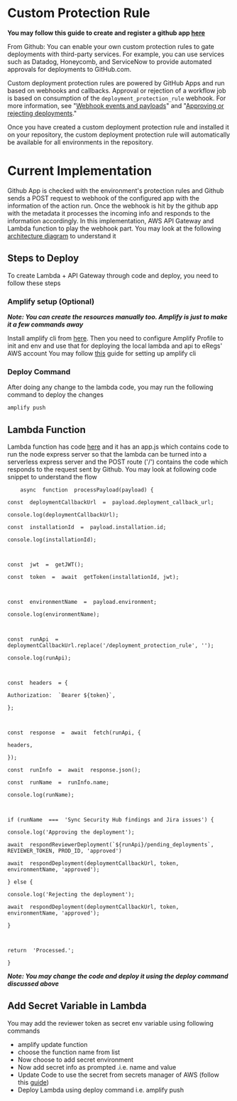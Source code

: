 # Custom Protection Rule
**You may follow this guide to create and register a github app [here](https://docs.github.com/en/actions/deployment/protecting-deployments/creating-custom-deployment-protection-rules)**

From Github:
You can enable your own custom protection rules to gate deployments with third-party services. For example, you can use services such as Datadog, Honeycomb, and ServiceNow to provide automated approvals for deployments to GitHub.com.

Custom deployment protection rules are powered by GitHub Apps and run based on webhooks and callbacks. Approval or rejection of a workflow job is based on consumption of the  `deployment_protection_rule`  webhook. For more information, see "[Webhook events and payloads](https://docs.github.com/en/webhooks-and-events/webhooks/webhook-events-and-payloads#deployment_protection_rule)" and "[Approving or rejecting deployments](https://docs.github.com/en/actions/deployment/protecting-deployments/creating-custom-deployment-protection-rules#approving-or-rejecting-deployments)."

Once you have created a custom deployment protection rule and installed it on your repository, the custom deployment protection rule will automatically be available for all environments in the repository.

# Current Implementation
Github App is checked with the environment's protection rules and Github sends a POST request to webhook of the configured app with the information of the action run. Once the webhook is hit by the github app with the metadata it processes the incoming info and responds to the information accordingly. 
In this implementation, AWS API Gateway and  Lambda function to play the webhook part. You may look at the following [architecture diagram](https://drive.google.com/file/d/1KtjpuduLridV42X4L5-JAbYWLkXXI-dt/view?usp=sharing) to understand it
## Steps to Deploy
To create Lambda + API Gateway through code and deploy, you need to follow these steps
### Amplify setup (Optional)
***Note: You can create the resources manually too. Amplify is just to make it a few commands away***


Install amplify cli from [here](https://docs.amplify.aws/cli/start/install/). Then you need to configure Amplify Profile to init and env and use that for deploying the local lambda and api to eRegs' AWS account
You may follow [this](https://truthfulwrites.blogspot.com/2022/07/set-up-aws-amplify-with-js-websites.html) guide for setting up amplify cli

### Deploy Command
After doing any change to the lambda code, you may run the following command to deploy the changes

    amplify push

## Lambda Function
Lambda function has code [here](https://github.com/maira-samtek/test-custom-rules/tree/main/amplify/backend/function/testcustomrules168ff630/src) and it has an app.js which contains code to run the node express server so that the lambda can be turned into a serverless express server and the POST route ('/') contains the code which responds to the request sent by Github. You may look at following code snippet to understand the flow

        async  function  processPayload(payload) {
    
    const  deploymentCallbackUrl  =  payload.deployment_callback_url;
    
    console.log(deploymentCallbackUrl);
    
    const  installationId  =  payload.installation.id;
    
    console.log(installationId);
    
      
    
    const  jwt  =  getJWT();
    
    const  token  =  await  getToken(installationId, jwt);
    
      
    
    const  environmentName  =  payload.environment;
    
    console.log(environmentName);
    
      
    
    const  runApi  =  deploymentCallbackUrl.replace('/deployment_protection_rule', '');
    
    console.log(runApi);
    
      
    
    const  headers  = {
    
    Authorization:  `Bearer ${token}`,
    
    };
    
      
    
    const  response  =  await  fetch(runApi, {
    
    headers,
    
    });
    
    const  runInfo  =  await  response.json();
    
    const  runName  =  runInfo.name;
    
    console.log(runName);
    
      
    
    if (runName  ===  'Sync Security Hub findings and Jira issues') {
    
    console.log('Approving the deployment');
    
    await  respondReviewerDeployment(`${runApi}/pending_deployments`, REVIEWER_TOKEN, PROD_ID, 'approved')
    
    await  respondDeployment(deploymentCallbackUrl, token, environmentName, 'approved');
    
    } else {
    
    console.log('Rejecting the deployment');
    
    await  respondDeployment(deploymentCallbackUrl, token, environmentName, 'approved');
    
    }
    
      
    
    return  'Processed.';
    
    }

***Note: You may change the code and deploy it using the deploy command discussed above***
## Add Secret Variable in Lambda
You may add the reviewer token as secret env variable using following commands


- amplify update function
- choose the function name from list
- Now choose to add secret environment
- Now add secret info as prompted .i.e. name and value
- Update Code to use the secret from secrets manager of AWS (follow this [guide](https://dev.to/aws-builders/how-to-use-secrete-manager-in-aws-lambda-node-js-3j80))
- Deploy Lambda using deploy command i.e. amplify push
